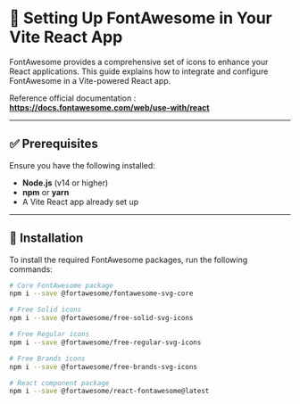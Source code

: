 # 🌟 Setting Up FontAwesome in Your Vite React App

FontAwesome provides a comprehensive set of icons to enhance your React applications. This guide explains how to integrate and configure FontAwesome in a Vite-powered React app.

Reference official documentation : **https://docs.fontawesome.com/web/use-with/react**

---
## ✅ **Prerequisites**
Ensure you have the following installed:

- **Node.js** (v14 or higher)
- **npm** or **yarn**
- A Vite React app already set up

---

## 🚀 **Installation**
To install the required FontAwesome packages, run the following commands:

```bash
# Core FontAwesome package
npm i --save @fortawesome/fontawesome-svg-core

# Free Solid icons
npm i --save @fortawesome/free-solid-svg-icons

# Free Regular icons
npm i --save @fortawesome/free-regular-svg-icons

# Free Brands icons
npm i --save @fortawesome/free-brands-svg-icons

# React component package
npm i --save @fortawesome/react-fontawesome@latest
